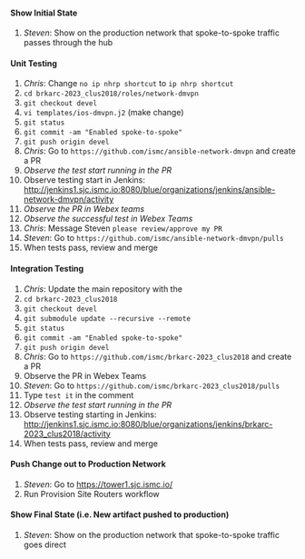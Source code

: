 #### Show Initial State
1. *Steven*: Show on the production network that spoke-to-spoke traffic passes through the hub

#### Unit Testing
1. *Chris*: Change `no ip nhrp shortcut` to `ip nhrp shortcut`
  1. `cd brkarc-2023_clus2018/roles/network-dmvpn`
  1. `git checkout devel`
  1. `vi templates/ios-dmvpn.j2` (make change)
  1. `git status`
  1. `git commit -am "Enabled spoke-to-spoke"`
  1. `git push origin devel`
1. *Chris*: Go to `https://github.com/ismc/ansible-network-dmvpn` and create a PR
1. *Observe the test start running in the PR*
1. Observe testing start in Jenkins: http://jenkins1.sjc.ismc.io:8080/blue/organizations/jenkins/ansible-network-dmvpn/activity
1. *Observe the PR in Webex teams*
1. *Observe the successful test in Webex Teams*
1. *Chris*: Message Steven `please review/approve my PR`
1. *Steven*: Go to `https://github.com/ismc/ansible-network-dmvpn/pulls`
  1. When tests pass, review and merge

#### Integration Testing
1. *Chris*: Update the main repository with the
  1. `cd brkarc-2023_clus2018`
  1. `git checkout devel`
  1. `git submodule update --recursive --remote`
  1. `git status`
  1. `git commit -am "Enabled spoke-to-spoke"`
  1. `git push origin devel`
1. *Chris*: Go to `https://github.com/ismc/brkarc-2023_clus2018` and create a PR
1. Observe the PR in Webex Teams
1. *Steven*: Go to `https://github.com/ismc/brkarc-2023_clus2018/pulls`
  1. Type `test it` in the comment
  1. *Observe the test start running in the PR*
  1. Observe testing starting in Jenkins: http://jenkins1.sjc.ismc.io:8080/blue/organizations/jenkins/brkarc-2023_clus2018/activity
  1. When tests pass, review and merge

#### Push Change out to Production Network
1. *Steven*: Go to https://tower1.sjc.ismc.io/
  1. Run Provision Site Routers workflow

#### Show Final State (i.e. New artifact pushed to production)
1. *Steven*: Show on the production network that spoke-to-spoke traffic goes direct
